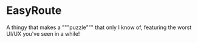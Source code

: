 # EasyRoute
A thingy that makes a """puzzle""" that only I know of, featuring the worst UI/UX you've seen in a while!